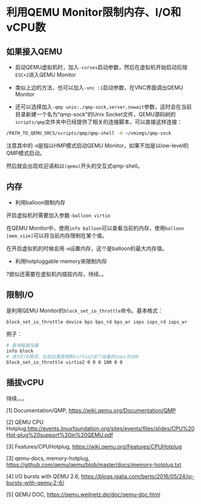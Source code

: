 # 利用QEMU Monitor限制内存、I/O和vCPU数

## 如果接入QEMU

* 启动QEMU虚拟机时，加入`-curses`启动参数，然后在虚拟机开始启动后按`ESC+2`进入QEMU Monitor

* 类似上边的方法，也可以加入`-vnc :1`启动参数，在VNC界面调出QEMU Monitor

* 还可以选择加入`-qmp unix:./qmp-sock,server,nowait`参数，这时会在当前目录新建一个名为“qmp-sock”的Unix Socket文件，QEMU源码树的`scripts/qmp`文件夹中已经提供了相关的连接脚本，可以直接这样连接：

```bash
/PATH_TO_QEMU_SRCS/scripts/qmp/qmp-shell -H ~/vmimgs/qmp-sock
```
注意其中的`-H`是指以HMP模式启动QEMU Monitor，如果不加是以low-level的QMP模式启动。

然后就会出现欢迎语和以`(qemu)`开头的交互式qmp-shell。


## 内存
* 利用balloon限制内存

开启虚拟机时需要加入参数`-balloon virtio`

在QEMU Monitor中，使用`info balloon`可以查看当前的内存，使用`balloon [mem_size]`可以将当前内存限制在某个值。

在开启虚拟机的时候会用`-m`设置内存，这个是balloon的最大内存值。

* 利用hotpluggable memory来限制内存

?貌似还需要在虚拟机内插拔内存，待续。。

## 限制I/O

是利用QEMU Monitor的`block_set_io_throttle`命令。基本格式：
```bash
block_set_io_throttle device bps bps_rd bps_wr iops iops_rd iops_wr
```

例子：
```bash
# 查询磁盘设备
info block
# 进行I/O限流，比如这里是限制virtio2这个设备的iops为100
block_set_io_throttle virtio2 0 0 0 100 0 0
```

## 插拔vCPU

待续。。。


[1] Documentation/QMP, https://wiki.qemu.org/Documentation/QMP

[2] QEMU CPU Hotplug,http://events.linuxfoundation.org/sites/events/files/slides/CPU%20Hot-plug%20support%20in%20QEMU.pdf

[3] Features/CPUHotplug, https://wiki.qemu.org/Features/CPUHotplug

[3] qemu-docs, memory-hotplug, https://github.com/qemu/qemu/blob/master/docs/memory-hotplug.txt

[4] I/O bursts with QEMU 2.6, https://blogs.igalia.com/berto/2016/05/24/io-bursts-with-qemu-2-6/

[5] QEMU DOC, https://qemu.weilnetz.de/doc/qemu-doc.html